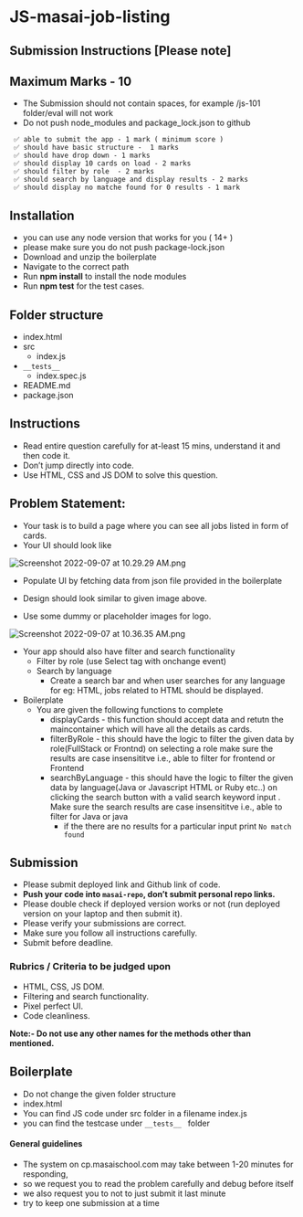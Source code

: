 # JS-masai-job-listing

## Submission Instructions [Please note]

## Maximum Marks - 10

- The Submission should not contain spaces, for example /js-101 folder/eval will not work
- Do not push node_modules and package_lock.json to github

```
 ✅ able to submit the app - 1 mark ( minimum score )
 ✅ should have basic structure -  1 marks
 ✅ should have drop down - 1 marks
 ✅ should display 10 cards on load - 2 marks
 ✅ should filter by role  - 2 marks
 ✅ should search by language and display results - 2 marks
 ✅ should display no matche found for 0 results - 1 mark
```

## Installation

- you can use any node version that works for you ( 14+ )
- please make sure you do not push package-lock.json
- Download and unzip the boilerplate
- Navigate to the correct path
- Run **npm install** to install the node modules
- Run **npm test** for the test cases.

## Folder structure

- index.html
- src
  - index.js
- `__tests__`
  - index.spec.js
- README.md
- package.json

## Instructions

- Read entire question carefully for at-least 15 mins, understand it and then code it.
- Don’t jump directly into code.
- Use HTML, CSS and JS DOM to solve this question.

## Problem Statement:

- Your task is to build a page where you can see all jobs listed in form of cards.
- Your UI should look like

![Screenshot 2022-09-07 at 10.29.29 AM.png](https://saber-columnist-50d.notion.site/image/https%3A%2F%2Fs3-us-west-2.amazonaws.com%2Fsecure.notion-static.com%2Fb5592dad-edd4-4f56-addc-86c576984530%2FScreenshot_2022-09-07_at_10.29.29_AM.png?table=block&id=b2e4e67f-6ba6-423c-8909-35e1af2cd7ea&spaceId=cee71247-c529-4d1e-ad44-34f1b0f1b1c6&width=2000&userId=&cache=v2)

- Populate UI by fetching data from json file provided in the boilerplate

- Design should look similar to given image above.
- Use some dummy or placeholder images for logo.

![Screenshot 2022-09-07 at 10.36.35 AM.png](https://saber-columnist-50d.notion.site/image/https%3A%2F%2Fs3-us-west-2.amazonaws.com%2Fsecure.notion-static.com%2F584471a1-ae17-4034-8c34-ec5ce20cd273%2FScreenshot_2022-09-07_at_10.36.35_AM.png?table=block&id=8f956a6e-4914-4bde-b63e-5f005ff22932&spaceId=cee71247-c529-4d1e-ad44-34f1b0f1b1c6&width=2000&userId=&cache=v2)

- Your app should also have filter and search functionality
  - Filter by role (use Select tag with onchange event)
  - Search by language
    - Create a search bar and when user searches for any language for eg: HTML, jobs related to HTML should be displayed.
- Boilerplate
  - You are given the following  functions to complete
    - displayCards - this function should accept data and retutn the maincontainer which will have all the details as cards.
    - filterByRole - this should have the logic to filter the given data by role(FullStack or Frontnd) on selecting a role make sure the results are case insensititve i.e., able to filter for frontend or Frontend
    - searchByLanguage - this should have the logic to filter the given data by language(Java or Javascript HTML or Ruby etc..) on clicking the search button with a valid search keyword input . Make sure the search results are case insensititve i.e., able to filter for Java or java
      - if the there are no results for a particular input print `No match found`

## Submission

- Please submit deployed link and Github link of code.
- **Push your code into `masai-repo`, don’t submit personal repo links.**
- Please double check if deployed version works or not (run deployed version on your laptop and then submit it).
- Please verify your submissions are correct.
- Make sure you follow all instructions carefully.
- Submit before deadline.

### Rubrics / Criteria to be judged upon

- HTML, CSS, JS DOM.
- Filtering and search functionality.
- Pixel perfect UI.
- Code cleanliness.

**Note:- Do not use any other names for the methods other than mentioned.**

####

## Boilerplate

- Do not change the given folder structure
- index.html
- You can find JS code under src folder in a filename index.js
- you can find the testcase under `__tests__ ` folder

#### General guidelines

- The system on cp.masaischool.com may take between 1-20 minutes for responding,
- so we request you to read the problem carefully and debug before itself
- we also request you to not to just submit it last minute
- try to keep one submission at a time
